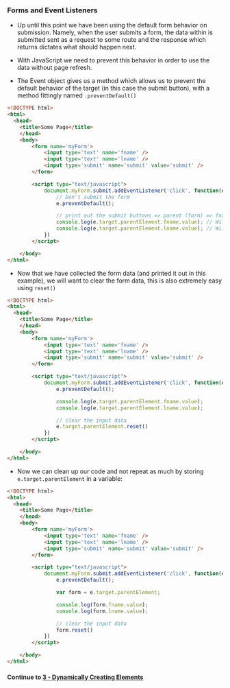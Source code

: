 ### Forms and Event Listeners
* Up until this point we have been using the default form behavior on submission. Namely, when the user submits a form, the data within is submitted sent as a request to some route and the response which returns dictates what should happen next.
  
* With JavaScript we need to prevent this behavior in order to use the data without page refresh.
  
* The Event object gives us a method which allows us to prevent the default behavior of the target (in this case the submit button), with a method fittingly named `.preventDefault()`
  
```html
<!DOCTYPE html>
<html>
  <head>
    <title>Some Page</title>
    </head>
    <body>
        <form name='myForm'>
            <input type='text' name='fname' />
            <input type='text' name='lname' />
            <input type='submit' name='submit' value='submit' />
        </form>

        <script type="text/javascript">
            document.myForm.submit.addEventListener('click', function(e) {
                // Don't submit the form
                e.preventDefault();

                // print out the submit buttons => parent (form) => fname input => value
                console.log(e.target.parentElement.fname.value); // Will print the user input value
                console.log(e.target.parentElement.lname.value); // Will print the user input value
            })
        </script>

    </body>
</html>
```
  
* Now that we have collected the form data (and printed it out in this example), we will want to clear the form data, this is also extremely easy using `reset()`  

```html
<!DOCTYPE html>
<html>
  <head>
    <title>Some Page</title>
    </head>
    <body>
        <form name='myForm'>
            <input type='text' name='fname' />
            <input type='text' name='lname' />
            <input type='submit' name='submit' value='submit' />
        </form>

        <script type="text/javascript">
            document.myForm.submit.addEventListener('click', function(e) {
                e.preventDefault();

                console.log(e.target.parentElement.fname.value);
                console.log(e.target.parentElement.lname.value);

                // clear the input data
                e.target.parentElement.reset()
            })
        </script>

    </body>
</html>
```
  
* Now we can clean up our code and not repeat as much by storing `e.target.parentElement` in a variable:
  
```html
<!DOCTYPE html>
<html>
  <head>
    <title>Some Page</title>
    </head>
    <body>
        <form name='myForm'>
            <input type='text' name='fname' />
            <input type='text' name='lname' />
            <input type='submit' name='submit' value='submit' />
        </form>

        <script type="text/javascript">
            document.myForm.submit.addEventListener('click', function(e) {
                e.preventDefault();

                var form = e.target.parentElement;

                console.log(form.fname.value);
                console.log(form.lname.value);

                // clear the input data
                form.reset()
            })
        </script>

    </body>
</html>
```
  

#### Continue to [3 - Dynamically Creating Elements](3_DynamicallyCreatingElements.md)